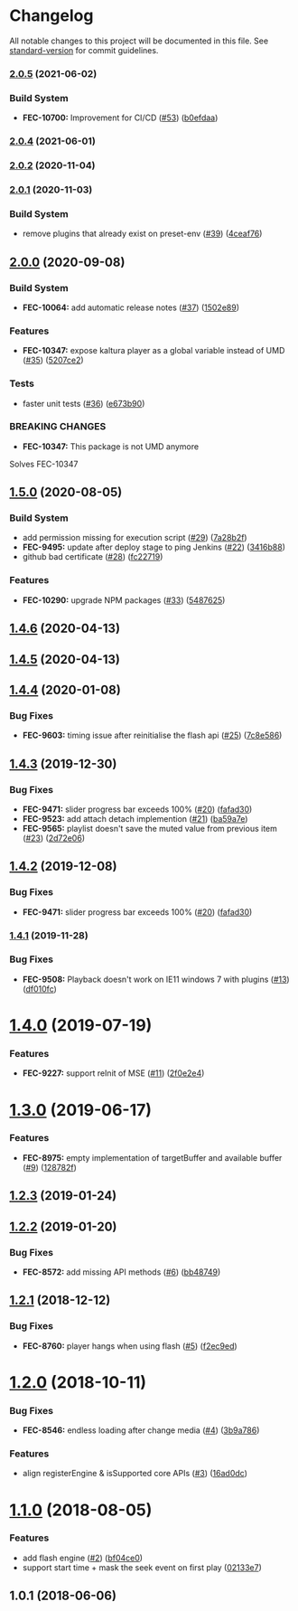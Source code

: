 # Changelog

All notable changes to this project will be documented in this file. See [standard-version](https://github.com/conventional-changelog/standard-version) for commit guidelines.

### [2.0.5](https://github.com/kaltura/playkit-js-flash/compare/v2.0.4...v2.0.5) (2021-06-02)


### Build System

* **FEC-10700:** Improvement for CI/CD ([#53](https://github.com/kaltura/playkit-js-flash/issues/53)) ([b0efdaa](https://github.com/kaltura/playkit-js-flash/commit/b0efdaa))



### [2.0.4](https://github.com/kaltura/playkit-js-flash/compare/v2.0.3...v2.0.4) (2021-06-01)



### [2.0.2](https://github.com/kaltura/playkit-js-flash/compare/v2.0.1...v2.0.2) (2020-11-04)



### [2.0.1](https://github.com/kaltura/playkit-js-flash/compare/v2.0.0...v2.0.1) (2020-11-03)


### Build System

* remove plugins that already exist on preset-env ([#39](https://github.com/kaltura/playkit-js-flash/issues/39)) ([4ceaf76](https://github.com/kaltura/playkit-js-flash/commit/4ceaf76))



## [2.0.0](https://github.com/kaltura/playkit-js-flash/compare/v1.5.0...v2.0.0) (2020-09-08)


### Build System

* **FEC-10064:** add automatic release notes ([#37](https://github.com/kaltura/playkit-js-flash/issues/37)) ([1502e89](https://github.com/kaltura/playkit-js-flash/commit/1502e89))


### Features

* **FEC-10347:** expose kaltura player as a global variable instead of UMD ([#35](https://github.com/kaltura/playkit-js-flash/issues/35)) ([5207ce2](https://github.com/kaltura/playkit-js-flash/commit/5207ce2))


### Tests

* faster unit tests ([#36](https://github.com/kaltura/playkit-js-flash/issues/36)) ([e673b90](https://github.com/kaltura/playkit-js-flash/commit/e673b90))


### BREAKING CHANGES

* **FEC-10347:** This package is not UMD anymore

Solves FEC-10347



## [1.5.0](https://github.com/kaltura/playkit-js-flash/compare/v1.4.4...v1.5.0) (2020-08-05)


### Build System

* add permission missing for execution script ([#29](https://github.com/kaltura/playkit-js-flash/issues/29)) ([7a28b2f](https://github.com/kaltura/playkit-js-flash/commit/7a28b2f))
* **FEC-9495:** update after deploy stage to ping Jenkins ([#22](https://github.com/kaltura/playkit-js-flash/issues/22)) ([3416b88](https://github.com/kaltura/playkit-js-flash/commit/3416b88))
* github bad certificate ([#28](https://github.com/kaltura/playkit-js-flash/issues/28)) ([fc22719](https://github.com/kaltura/playkit-js-flash/commit/fc22719))


### Features

* **FEC-10290:** upgrade NPM packages ([#33](https://github.com/kaltura/playkit-js-flash/issues/33)) ([5487625](https://github.com/kaltura/playkit-js-flash/commit/5487625))



<a name="1.4.6"></a>
## [1.4.6](https://github.com/kaltura/playkit-js-flash/compare/v1.4.5...v1.4.6) (2020-04-13)



<a name="1.4.5"></a>
## [1.4.5](https://github.com/kaltura/playkit-js-flash/compare/v1.4.4...v1.4.5) (2020-04-13)



<a name="1.4.4"></a>
## [1.4.4](https://github.com/kaltura/playkit-js-flash/compare/v1.4.3...v1.4.4) (2020-01-08)


### Bug Fixes

* **FEC-9603:** timing issue after reinitialise the flash api ([#25](https://github.com/kaltura/playkit-js-flash/issues/25)) ([7c8e586](https://github.com/kaltura/playkit-js-flash/commit/7c8e586))



<a name="1.4.3"></a>
## [1.4.3](https://github.com/kaltura/playkit-js-flash/compare/v1.4.1...v1.4.3) (2019-12-30)


### Bug Fixes

* **FEC-9471:** slider progress bar exceeds 100% ([#20](https://github.com/kaltura/playkit-js-flash/issues/20)) ([fafad30](https://github.com/kaltura/playkit-js-flash/commit/fafad30))
* **FEC-9523:** add attach detach implemention ([#21](https://github.com/kaltura/playkit-js-flash/issues/21)) ([ba59a7e](https://github.com/kaltura/playkit-js-flash/commit/ba59a7e))
* **FEC-9565:** playlist doesn't save the muted value from previous item ([#23](https://github.com/kaltura/playkit-js-flash/issues/23)) ([2d72e06](https://github.com/kaltura/playkit-js-flash/commit/2d72e06))



<a name="1.4.2"></a>
## [1.4.2](https://github.com/kaltura/playkit-js-flash/compare/v1.4.1...v1.4.2) (2019-12-08)


### Bug Fixes

* **FEC-9471:** slider progress bar exceeds 100% ([#20](https://github.com/kaltura/playkit-js-flash/issues/20)) ([fafad30](https://github.com/kaltura/playkit-js-flash/commit/fafad30))


<a name="1.4.1"></a>
### [1.4.1](https://github.com/kaltura/playkit-js-flash/compare/v1.4.0...v1.4.1) (2019-11-28)


### Bug Fixes

* **FEC-9508:** Playback doesn't work on IE11 windows 7 with plugins ([#13](https://github.com/kaltura/playkit-js-flash/issues/13)) ([df010fc](https://github.com/kaltura/playkit-js-flash/commit/df010fc))



<a name="1.4.0"></a>
# [1.4.0](https://github.com/kaltura/playkit-js-flash/compare/v1.3.0...v1.4.0) (2019-07-19)


### Features

* **FEC-9227:** support reInit of MSE ([#11](https://github.com/kaltura/playkit-js-flash/issues/11)) ([2f0e2e4](https://github.com/kaltura/playkit-js-flash/commit/2f0e2e4))



<a name="1.3.0"></a>
# [1.3.0](https://github.com/kaltura/playkit-js-flash/compare/v1.2.3...v1.3.0) (2019-06-17)


### Features

* **FEC-8975:** empty implementation of targetBuffer and available buffer ([#9](https://github.com/kaltura/playkit-js-flash/issues/9)) ([128782f](https://github.com/kaltura/playkit-js-flash/commit/128782f))



<a name="1.2.3"></a>
## [1.2.3](https://github.com/kaltura/playkit-js-flash/compare/v1.2.2...v1.2.3) (2019-01-24)



<a name="1.2.2"></a>
## [1.2.2](https://github.com/kaltura/playkit-js-flash/compare/v1.2.1...v1.2.2) (2019-01-20)


### Bug Fixes

* **FEC-8572:** add missing API methods ([#6](https://github.com/kaltura/playkit-js-flash/issues/6)) ([bb48749](https://github.com/kaltura/playkit-js-flash/commit/bb48749))



<a name="1.2.1"></a>
## [1.2.1](https://github.com/kaltura/playkit-js-js-comscore/compare/v1.2.0...v1.2.1) (2018-12-12)


### Bug Fixes

* **FEC-8760:** player hangs when using flash ([#5](https://github.com/kaltura/playkit-js-js-comscore/issues/5)) ([f2ec9ed](https://github.com/kaltura/playkit-js-js-comscore/commit/f2ec9ed))



<a name="1.2.0"></a>
# [1.2.0](https://github.com/kaltura/playkit-js-js-comscore/compare/v1.1.0...v1.2.0) (2018-10-11)


### Bug Fixes

* **FEC-8546:** endless loading after change media ([#4](https://github.com/kaltura/playkit-js-js-comscore/issues/4)) ([3b9a786](https://github.com/kaltura/playkit-js-js-comscore/commit/3b9a786))


### Features

* align registerEngine & isSupported core APIs ([#3](https://github.com/kaltura/playkit-js-js-comscore/issues/3)) ([16ad0dc](https://github.com/kaltura/playkit-js-js-comscore/commit/16ad0dc))



<a name="1.1.0"></a>
# [1.1.0](https://github.com/kaltura/playkit-js-js-comscore/compare/v1.0.1...v1.1.0) (2018-08-05)


### Features

* add flash engine ([#2](https://github.com/kaltura/playkit-js-js-comscore/issues/2)) ([bf04ce0](https://github.com/kaltura/playkit-js-js-comscore/commit/bf04ce0))
* support start time + mask the seek event on first play ([02133e7](https://github.com/kaltura/playkit-js-js-comscore/commit/02133e7))



<a name="1.0.1"></a>
## 1.0.1 (2018-06-06)
